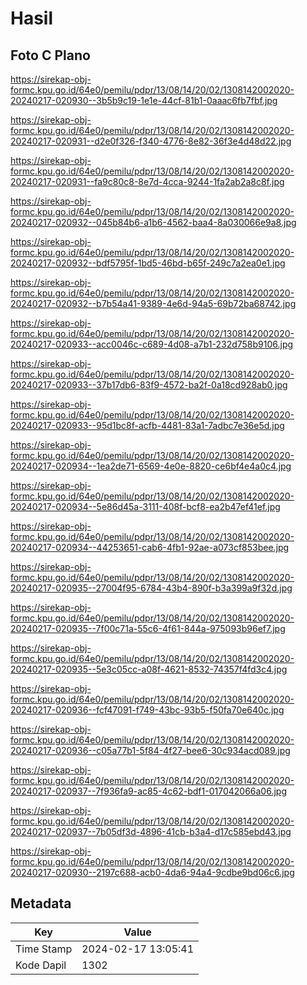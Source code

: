 # Hasil

## Foto C Plano

https://sirekap-obj-formc.kpu.go.id/64e0/pemilu/pdpr/13/08/14/20/02/1308142002020-20240217-020930--3b5b9c19-1e1e-44cf-81b1-0aaac6fb7fbf.jpg

https://sirekap-obj-formc.kpu.go.id/64e0/pemilu/pdpr/13/08/14/20/02/1308142002020-20240217-020931--d2e0f326-f340-4776-8e82-36f3e4d48d22.jpg

https://sirekap-obj-formc.kpu.go.id/64e0/pemilu/pdpr/13/08/14/20/02/1308142002020-20240217-020931--fa9c80c8-8e7d-4cca-9244-1fa2ab2a8c8f.jpg

https://sirekap-obj-formc.kpu.go.id/64e0/pemilu/pdpr/13/08/14/20/02/1308142002020-20240217-020932--045b84b6-a1b6-4562-baa4-8a030066e9a8.jpg

https://sirekap-obj-formc.kpu.go.id/64e0/pemilu/pdpr/13/08/14/20/02/1308142002020-20240217-020932--bdf5795f-1bd5-46bd-b65f-249c7a2ea0e1.jpg

https://sirekap-obj-formc.kpu.go.id/64e0/pemilu/pdpr/13/08/14/20/02/1308142002020-20240217-020932--b7b54a41-9389-4e6d-94a5-69b72ba68742.jpg

https://sirekap-obj-formc.kpu.go.id/64e0/pemilu/pdpr/13/08/14/20/02/1308142002020-20240217-020933--acc0046c-c689-4d08-a7b1-232d758b9106.jpg

https://sirekap-obj-formc.kpu.go.id/64e0/pemilu/pdpr/13/08/14/20/02/1308142002020-20240217-020933--37b17db6-83f9-4572-ba2f-0a18cd928ab0.jpg

https://sirekap-obj-formc.kpu.go.id/64e0/pemilu/pdpr/13/08/14/20/02/1308142002020-20240217-020933--95d1bc8f-acfb-4481-83a1-7adbc7e36e5d.jpg

https://sirekap-obj-formc.kpu.go.id/64e0/pemilu/pdpr/13/08/14/20/02/1308142002020-20240217-020934--1ea2de71-6569-4e0e-8820-ce6bf4e4a0c4.jpg

https://sirekap-obj-formc.kpu.go.id/64e0/pemilu/pdpr/13/08/14/20/02/1308142002020-20240217-020934--5e86d45a-3111-408f-bcf8-ea2b47ef41ef.jpg

https://sirekap-obj-formc.kpu.go.id/64e0/pemilu/pdpr/13/08/14/20/02/1308142002020-20240217-020934--44253651-cab6-4fb1-92ae-a073cf853bee.jpg

https://sirekap-obj-formc.kpu.go.id/64e0/pemilu/pdpr/13/08/14/20/02/1308142002020-20240217-020935--27004f95-6784-43b4-890f-b3a399a9f32d.jpg

https://sirekap-obj-formc.kpu.go.id/64e0/pemilu/pdpr/13/08/14/20/02/1308142002020-20240217-020935--7f00c71a-55c6-4f61-844a-975093b96ef7.jpg

https://sirekap-obj-formc.kpu.go.id/64e0/pemilu/pdpr/13/08/14/20/02/1308142002020-20240217-020935--5e3c05cc-a08f-4621-8532-74357f4fd3c4.jpg

https://sirekap-obj-formc.kpu.go.id/64e0/pemilu/pdpr/13/08/14/20/02/1308142002020-20240217-020936--fcf47091-f749-43bc-93b5-f50fa70e640c.jpg

https://sirekap-obj-formc.kpu.go.id/64e0/pemilu/pdpr/13/08/14/20/02/1308142002020-20240217-020936--c05a77b1-5f84-4f27-bee6-30c934acd089.jpg

https://sirekap-obj-formc.kpu.go.id/64e0/pemilu/pdpr/13/08/14/20/02/1308142002020-20240217-020937--7f936fa9-ac85-4c62-bdf1-017042066a06.jpg

https://sirekap-obj-formc.kpu.go.id/64e0/pemilu/pdpr/13/08/14/20/02/1308142002020-20240217-020937--7b05df3d-4896-41cb-b3a4-d17c585ebd43.jpg

https://sirekap-obj-formc.kpu.go.id/64e0/pemilu/pdpr/13/08/14/20/02/1308142002020-20240217-020930--2197c688-acb0-4da6-94a4-9cdbe9bd06c6.jpg


## Metadata

| Key        | Value               |
| ---------- | ------------------- |
| Time Stamp | 2024-02-17 13:05:41 |
| Kode Dapil | 1302                |



